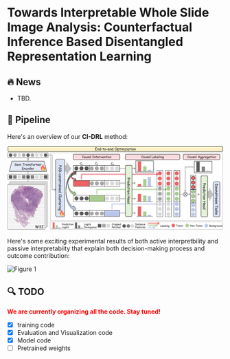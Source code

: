 # Towards Interpretable Whole Slide Image Analysis: Counterfactual Inference Based Disentangled Representation Learning

## :fire: News

- TBD.



## :rocket: Pipeline

Here's an overview of our **CI-DRL** method:

![Figure 1](./images/C4MIL_main.png)

Here's some exciting experimental results of both active interpretbility and passive interpretabiity that explain both decision-making process and outcome contribution:

![Figure 1](./images/vis_cscc_lung.png)

## :mag: TODO
<font color="red">**We are currently organizing all the code. Stay tuned!**</font>
- [x] training code
- [x] Evaluation and Visualization code
- [x] Model code
- [ ] Pretrained weights

